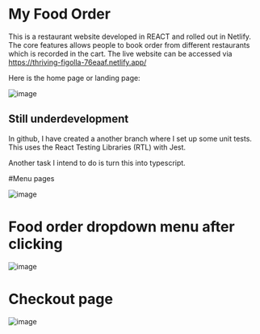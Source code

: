 # My Food Order

This is a restaurant website developed in REACT and rolled out in Netlify.
The core features allows people to book order from different restaurants which is recorded in the cart. The live website can be accessed via https://thriving-figolla-76eaaf.netlify.app/

Here is the home page or landing page:

![image](https://user-images.githubusercontent.com/104385712/226126667-501548f7-5a6e-4256-b0f3-448a9937db26.png)

## Still underdevelopment

In github, I have created a another branch where I set up some unit tests. This uses the React Testing Libraries (RTL) with Jest. 

Another task I intend to do is turn this into typescript.

#Menu pages

![image](https://user-images.githubusercontent.com/104385712/226127822-14d0598e-1b2a-4c29-a6ac-1ee4fd150803.png)


# Food order dropdown menu after clicking

![image](https://user-images.githubusercontent.com/104385712/226127953-1c1c559f-1de6-458f-b2c3-e2fc06dea515.png)

# Checkout page

![image](https://user-images.githubusercontent.com/104385712/226128129-ea736a8e-f667-414c-9301-a24a5e59c92c.png)
